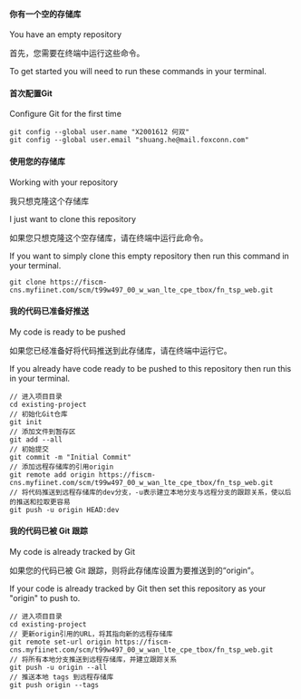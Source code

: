 #### 你有一个空的存储库

You have an empty repository

首先，您需要在终端中运行这些命令。

To get started you will need to run these commands in your terminal.

#### 首次配置Git

Configure Git for the first time

```
git config --global user.name "X2001612 何双"
git config --global user.email "shuang.he@mail.foxconn.com"
```

#### 使用您的存储库

Working with your repository

我只想克隆这个存储库

I just want to clone this repository

如果您只想克隆这个空存储库，请在终端中运行此命令。

If you want to simply clone this empty repository then run this command in your terminal.

```
git clone https://fiscm-cns.myfiinet.com/scm/t99w497_00_w_wan_lte_cpe_tbox/fn_tsp_web.git
```

#### 我的代码已准备好推送

My code is ready to be pushed

如果您已经准备好将代码推送到此存储库，请在终端中运行它。

If you already have code ready to be pushed to this repository then run this in your terminal.

```
// 进入项目目录
cd existing-project
// 初始化Git仓库
git init
// 添加文件到暂存区
git add --all
// 初始提交
git commit -m "Initial Commit"
// 添加远程存储库的引用origin
git remote add origin https://fiscm-cns.myfiinet.com/scm/t99w497_00_w_wan_lte_cpe_tbox/fn_tsp_web.git
// 将代码推送到远程存储库的dev分支，-u表示建立本地分支与远程分支的跟踪关系，使以后的推送和拉取更容易
git push -u origin HEAD:dev
```

#### 我的代码已被 Git 跟踪

My code is already tracked by Git

如果您的代码已被 Git 跟踪，则将此存储库设置为要推送到的“origin”。

If your code is already tracked by Git then set this repository as your "origin" to push to.

```
// 进入项目目录
cd existing-project
// 更新origin引用的URL，将其指向新的远程存储库
git remote set-url origin https://fiscm-cns.myfiinet.com/scm/t99w497_00_w_wan_lte_cpe_tbox/fn_tsp_web.git
// 将所有本地分支推送到远程存储库，并建立跟踪关系
git push -u origin --all
// 推送本地 tags 到远程存储库
git push origin --tags
```

